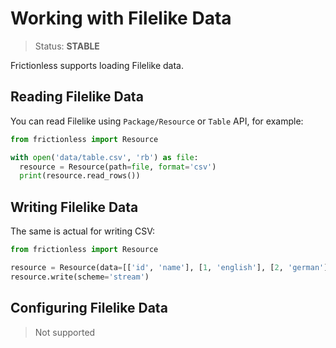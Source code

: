 # Working with Filelike Data

> Status: **STABLE**

Frictionless supports loading Filelike data.

## Reading Filelike Data

You can read Filelike using `Package/Resource` or `Table` API, for example:

```python
from frictionless import Resource

with open('data/table.csv', 'rb') as file:
  resource = Resource(path=file, format='csv')
  print(resource.read_rows())
```

## Writing Filelike Data

The same is actual for writing CSV:

```py
from frictionless import Resource

resource = Resource(data=[['id', 'name'], [1, 'english'], [2, 'german']])
resource.write(scheme='stream')
```

## Configuring Filelike Data

> Not supported
